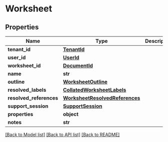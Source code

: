 # Worksheet

## Properties
Name | Type | Description | Notes
------------ | ------------- | ------------- | -------------
**tenant_id** | [**TenantId**](TenantId.md) |  | [optional] 
**user_id** | [**UserId**](UserId.md) |  | [optional] 
**worksheet_id** | [**DocumentId**](DocumentId.md) |  | [optional] 
**name** | **str** |  | [optional] 
**outline** | [**WorksheetOutline**](WorksheetOutline.md) |  | [optional] 
**resolved_labels** | [**CollatedWorksheetLabels**](CollatedWorksheetLabels.md) |  | [optional] 
**resolved_references** | [**WorksheetResolvedReferences**](WorksheetResolvedReferences.md) |  | [optional] 
**support_session** | [**SupportSession**](SupportSession.md) |  | [optional] 
**properties** | **object** |  | [optional] 
**notes** | **str** |  | [optional] 

[[Back to Model list]](../README.md#documentation-for-models) [[Back to API list]](../README.md#documentation-for-api-endpoints) [[Back to README]](../README.md)



